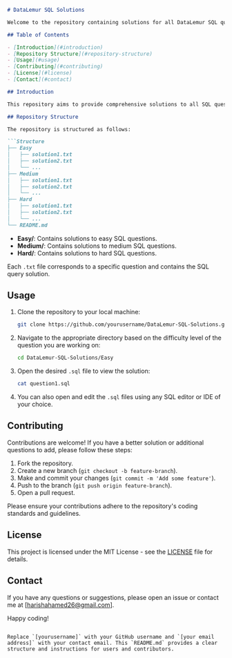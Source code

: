 ```markdown
# DataLemur SQL Solutions

Welcome to the repository containing solutions for all DataLemur SQL questions categorized by difficulty: Easy, Medium, and Hard.

## Table of Contents

- [Introduction](#introduction)
- [Repository Structure](#repository-structure)
- [Usage](#usage)
- [Contributing](#contributing)
- [License](#license)
- [Contact](#contact)

## Introduction

This repository aims to provide comprehensive solutions to all SQL questions from DataLemur. The solutions are organized by difficulty: Easy, Medium, and Hard. Whether you are preparing for an interview or looking to improve your SQL skills, this repository serves as a valuable resource.

## Repository Structure

The repository is structured as follows:

```Structure
├── Easy
│   ├── solution1.txt
│   ├── solution2.txt
│   └── ...
├── Medium
│   ├── solution1.txt
│   ├── solution2.txt
│   └── ...
├── Hard
│   ├── solution1.txt
│   ├── solution2.txt
│   └── ...
└── README.md
```

- **Easy/**: Contains solutions to easy SQL questions.
- **Medium/**: Contains solutions to medium SQL questions.
- **Hard/**: Contains solutions to hard SQL questions.

Each `.txt` file corresponds to a specific question and contains the SQL query solution.

## Usage

1. Clone the repository to your local machine:

   ```bash
   git clone https://github.com/yourusername/DataLemur-SQL-Solutions.git
   ```

2. Navigate to the appropriate directory based on the difficulty level of the question you are working on:

   ```bash
   cd DataLemur-SQL-Solutions/Easy
   ```

3. Open the desired `.sql` file to view the solution:

   ```bash
   cat question1.sql
   ```

4. You can also open and edit the `.sql` files using any SQL editor or IDE of your choice.

## Contributing

Contributions are welcome! If you have a better solution or additional questions to add, please follow these steps:

1. Fork the repository.
2. Create a new branch (`git checkout -b feature-branch`).
3. Make and commit your changes (`git commit -m 'Add some feature'`).
4. Push to the branch (`git push origin feature-branch`).
5. Open a pull request.

Please ensure your contributions adhere to the repository's coding standards and guidelines.

## License

This project is licensed under the MIT License - see the [LICENSE](LICENSE) file for details.

## Contact

If you have any questions or suggestions, please open an issue or contact me at [harishahamed26@gmail.com].

Happy coding!

```

Replace `[yourusername]` with your GitHub username and `[your email address]` with your contact email. This `README.md` provides a clear structure and instructions for users and contributors.
